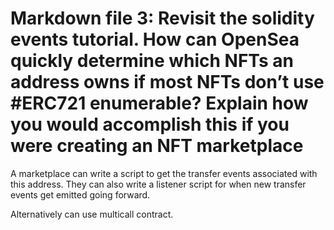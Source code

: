 # Markdown file 3: Revisit the solidity events tutorial. How can OpenSea quickly determine which NFTs an address owns if most NFTs don’t use #ERC721 enumerable? Explain how you would accomplish this if you were creating an NFT marketplace

A marketplace can write a script to get the transfer events associated with this address. They can also write a listener script for when new transfer events get emitted going forward.

Alternatively can use multicall contract.
